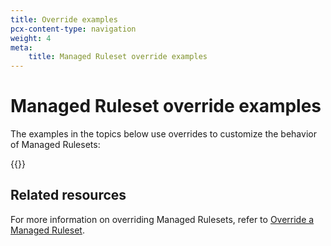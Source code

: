 ```yaml
---
title: Override examples
pcx-content-type: navigation
weight: 4
meta:
    title: Managed Ruleset override examples
---
```


# Managed Ruleset override examples

The examples in the topics below use overrides to customize the behavior of Managed Rulesets:

{{<directory-listing>}}

## Related resources

For more information on overriding Managed Rulesets, refer to [Override a Managed Ruleset](/ruleset-engine/managed-rulesets/override-managed-ruleset/).
